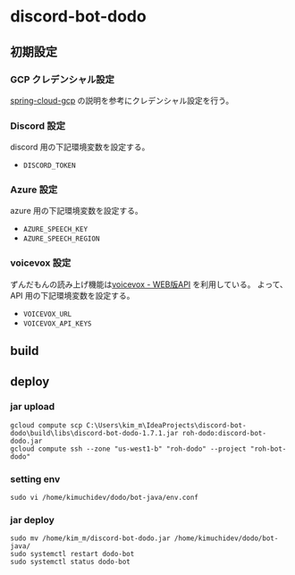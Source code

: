 # discord-bot-dodo

## 初期設定

### GCP クレデンシャル設定

[spring-cloud-gcp](https://googlecloudplatform.github.io/spring-cloud-gcp/reference/html/index.html#credentials)
の説明を参考にクレデンシャル設定を行う。

### Discord 設定

discord 用の下記環境変数を設定する。

- `DISCORD_TOKEN`

### Azure 設定

azure 用の下記環境変数を設定する。

- `AZURE_SPEECH_KEY`
- `AZURE_SPEECH_REGION`

### voicevox 設定

ずんだもんの読み上げ機能は[voicevox - WEB版API](https://www.voicevox.su-shiki.com/) を利用している。
よって、API 用の下記環境変数を設定する。

- `VOICEVOX_URL`
- `VOICEVOX_API_KEYS`

## build

## deploy

### jar upload

```
gcloud compute scp C:\Users\kim_m\IdeaProjects\discord-bot-dodo\build\libs\discord-bot-dodo-1.7.1.jar roh-dodo:discord-bot-dodo.jar
gcloud compute ssh --zone "us-west1-b" "roh-dodo" --project "roh-bot-dodo"
```

### setting env

```
sudo vi /home/kimuchidev/dodo/bot-java/env.conf
```

### jar deploy

```
sudo mv /home/kim_m/discord-bot-dodo.jar /home/kimuchidev/dodo/bot-java/
sudo systemctl restart dodo-bot
sudo systemctl status dodo-bot
```
